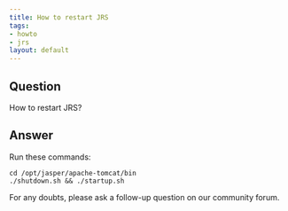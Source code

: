 ```yaml
---
title: How to restart JRS
tags:
- howto
- jrs
layout: default
---
```


## Question
How to restart JRS?

## Answer
Run these commands:

```
cd /opt/jasper/apache-tomcat/bin
./shutdown.sh && ./startup.sh
```

For any doubts, please ask a follow-up question on our community forum.
